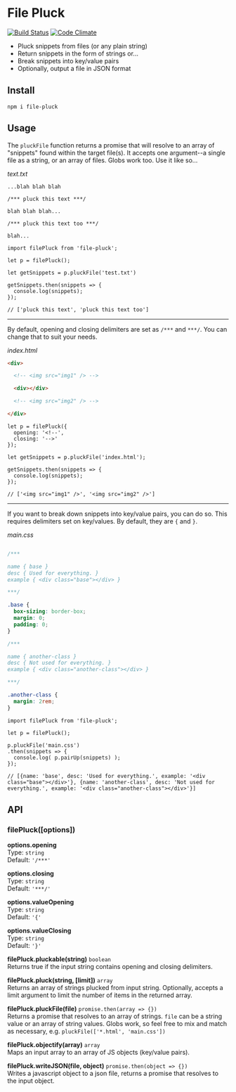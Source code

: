 # File Pluck

[![Build Status](https://travis-ci.org/iAmNathanJ/file-pluck.svg?branch=master)](https://travis-ci.org/iAmNathanJ/file-pluck) [![Code Climate](https://codeclimate.com/github/iAmNathanJ/file-pluck/badges/gpa.svg)](https://codeclimate.com/github/iAmNathanJ/file-pluck)  

- Pluck snippets from files (or any plain string)
- Return snippets in the form of strings or...
- Break snippets into key/value pairs
- Optionally, output a file in JSON format

## Install
`npm i file-pluck`

## Usage
The `pluckFile` function returns a promise that will resolve to an array of "snippets" found within the target file(s). It accepts one argument--a single file as a string, or an array of files. Globs work too. Use it like so...  

*text.txt*
```
...blah blah blah

/*** pluck this text ***/

blah blah blah...

/*** pluck this text too ***/

blah...
```

```node
import filePluck from 'file-pluck';

let p = filePluck();

let getSnippets = p.pluckFile('test.txt')

getSnippets.then(snippets => {
  console.log(snippets);
});

// ['pluck this text', 'pluck this text too']
```

---

By default, opening and closing delimiters are set as `/***` and `***/`. You can change that to suit your needs.  

*index.html*
```html
<div>

  <!-- <img src="img1" /> -->

  <div></div>

  <!-- <img src="img2" /> -->

</div>
```

```node
let p = filePluck({
  opening: '<!--',
  closing: '-->'
});

let getSnippets = p.pluckFile('index.html');

getSnippets.then(snippets => {
  console.log(snippets);
});

// ['<img src="img1" />', '<img src="img2" />']
```

---

If you want to break down snippets into key/value pairs, you can do so. This requires delimiters set on key/values. By default, they are `{` and `}`.

*main.css*
```css

/***

name { base }
desc { Used for everything. }
example { <div class="base"></div> }

***/

.base {
  box-sizing: border-box;
  margin: 0;
  padding: 0;
}

/***

name { another-class }
desc { Not used for everything. }
example { <div class="another-class"></div> }

***/

.another-class {
  margin: 2rem;
}

```

```node
import filePluck from 'file-pluck';

let p = filePluck();

p.pluckFile('main.css')
.then(snippets => {
  console.log( p.pairUp(snippets) );
});

// [{name: 'base', desc: 'Used for everything.', example: '<div class="base"></div>'}, {name: 'another-class', desc: 'Not used for everything.', example: '<div class="another-class"></div>'}]
```

## API

### filePluck([options])

**options.opening**  
Type: `string`  
Default: `'/***'`  

**options.closing**  
Type: `string`  
Default: `'***/'`  

**options.valueOpening**  
Type: `string`  
Default: `'{'`  

**options.valueClosing**  
Type: `string`  
Default: `'}'`  

**filePluck.pluckable(string)** `boolean`  
Returns true if the input string contains opening and closing delimiters.

**filePluck.pluck(string, [limit])** `array`  
Returns an array of strings plucked from input string. Optionally, accepts a limit argument to limit the number of items in the returned array.

**filePluck.pluckFile(file)** `promise.then(array => {})`  
Returns a promise that resolves to an array of strings. `file` can be a string value or an array of string values. Globs work, so feel free to mix and match as necessary, e.g. `pluckFile(['*.html', 'main.css'])`

**filePluck.objectify(array)** `array`  
Maps an input array to an array of JS objects (key/value pairs). 

**filePluck.writeJSON(file, object)** `promise.then(object => {})`  
Writes a javascript object to a json file, returns a promise that resolves to the input object. 
